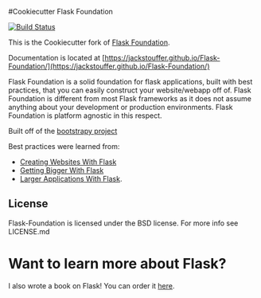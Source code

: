 #Cookiecutter Flask Foundation

[![Build Status](https://travis-ci.org/JackStouffer/Flask-Foundation.png)](https://travis-ci.org/JackStouffer/Flask-Foundation)

This is the Cookiecutter fork of [Flask Foundation](https://github.com/JackStouffer/Flask-Foundation).

Documentation is located at [https://jackstouffer.github.io/Flask-Foundation/](https://jackstouffer.github.io/Flask-Foundation/)

Flask Foundation is a solid foundation for flask applications, built with best practices, that you can easily construct your website/webapp off of. Flask Foundation is different from most Flask frameworks as it does not assume anything about your development or production environments. Flask Foundation is platform agnostic in this respect.

Built off of the [bootstrapy project](https://github.com/kirang89/bootstrapy)

Best practices were learned from:
* [Creating Websites With Flask](http://maximebf.com/blog/2012/10/building-websites-in-python-with-flask/)
* [Getting Bigger With Flask](http://maximebf.com/blog/2012/11/getting-bigger-with-flask/)
* [Larger Applications With Flask](http://flask.pocoo.org/docs/patterns/packages/).

## License

Flask-Foundation is licensed under the BSD license. For more info see LICENSE.md

# Want to learn more about Flask?

I also wrote a book on Flask! You can order it [here](https://www.packtpub.com/web-development/mastering-flask).

